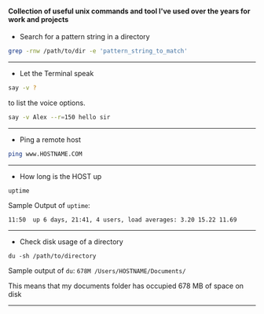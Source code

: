 #### Collection of useful unix commands and tool I've used over the years for work and projects

- Search for a pattern string in a directory

```bash
grep -rnw /path/to/dir -e 'pattern_string_to_match'
```
------
- Let the Terminal speak

```bash
say -v ?
```
 to list the voice options.
 
 ```bash
 say -v Alex --r=150 hello sir
 ```
 ------
 - Ping a remote host
 ```bash
 ping www.HOSTNAME.COM
 ```
 ------
 - How long is the HOST up
 ```
uptime
```

Sample Output of ```uptime```:

```11:50  up 6 days, 21:41, 4 users, load averages: 3.20 15.22 11.69```

------

- Check disk usage of a directory
```
du -sh /path/to/directory
```

Sample output of ```du```:
```678M	/Users/HOSTNAME/Documents/```

This means that my documents folder has occupied 678 MB of space on disk

------
